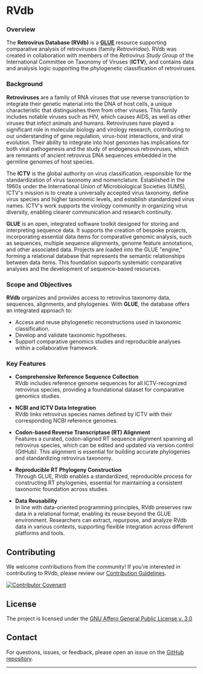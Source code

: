 RVdb
====

### Overview

The **Retrovirus Database (RVdb)** is a **[GLUE](https://github.com/giffordlabcvr/gluetools/wiki)** resource supporting comparative analysis of retroviruses (family *Retroviridae*). RVdb was created in collaboration with members of the *Retrovirus Study Group* of the International Committee on Taxonomy of Viruses (**ICTV**), and contains data and analysis logic supporting the phylogenetic classification of retroviruses.

### Background

**Retroviruses** are a family of RNA viruses that use reverse transcription to integrate their genetic material into the DNA of host cells, a unique characteristic that distinguishes them from other viruses. This family includes notable viruses such as HIV, which causes AIDS, as well as other viruses that infect animals and humans. Retroviruses have played a significant role in molecular biology and virology research, contributing to our understanding of gene regulation, virus-host interactions, and viral evolution. Their ability to integrate into host genomes has implications for both viral pathogenesis and the study of endogenous retroviruses, which are remnants of ancient retrovirus DNA sequences embedded in the germline genomes of host species.

The **ICTV** is the global authority on virus classification, responsible for the standardization of virus taxonomy and nomenclature. Established in the 1960s under the International Union of Microbiological Societies (IUMS), ICTV's mission is to create a universally accepted virus taxonomy, define virus species and higher taxonomic levels, and establish standardized virus names. ICTV's work supports the virology community in organizing virus diversity, enabling clearer communication and research continuity.

**GLUE** is an open, integrated software toolkit designed for storing and interpreting sequence data. It supports the creation of bespoke projects, incorporating essential data items for comparative genomic analysis, such as sequences, multiple sequence alignments, genome feature annotations, and other associated data. Projects are loaded into the GLUE "engine," forming a relational database that represents the semantic relationships between data items. This foundation supports systematic comparative analyses and the development of sequence-based resources.

### Scope and Objectives

**RVdb** organizes and provides access to retrovirus taxonomy data, sequences, alignments, and phylogenies. With **GLUE**, the database offers an integrated approach to:

-   Access and reuse phylogenetic reconstructions used in taxonomic classification.
-   Develop and validate taxonomic hypotheses.
-   Support comparative genomics studies and reproducible analyses within a collaborative framework.

### Key Features

-   **Comprehensive Reference Sequence Collection**\
    RVdb includes reference genome sequences for all ICTV-recognized retrovirus species, providing a foundational dataset for comparative genomics studies.
-   **NCBI and ICTV Data Integration**\
    RVdb links retrovirus species names defined by ICTV with their corresponding NCBI reference genomes.
-   **Codon-based Reverse Transcriptase (RT) Alignment**\
    Features a curated, codon-aligned RT sequence alignment spanning all retrovirus species, which can be edited and updated via version control (GitHub). This alignment is essential for building accurate phylogenies and standardizing retrovirus taxonomy.

-   **Reproducible RT Phylogeny Construction**\
    Through GLUE, RVdb enables a standardized, reproducible process for constructing RT phylogenies, essential for maintaining a consistent taxonomic foundation across studies.

-   **Data Reusability**\
    In line with data-oriented programming principles, RVdb preserves raw data in a relational format, enabling its reuse beyond the GLUE environment. Researchers can extract, repurpose, and analyze RVdb data in various contexts, supporting flexible integration across different platforms and tools.

## Contributing

We welcome contributions from the community! If you're interested in contributing to RVdb, please review our [Contribution Guidelines](./md/CONTRIBUTING.md).

[![Contributor Covenant](https://img.shields.io/badge/Contributor%20Covenant-2.1-4baaaa.svg)](./md/code_of_conduct.md)


## License

The project is licensed under the [GNU Affero General Public License v. 3.0](https://www.gnu.org/licenses/agpl-3.0.en.html)

## Contact

For questions, issues, or feedback, please open an issue on the [GitHub repository](https://github.com/giffordlabcvr/RVdb/issues).

* * * * *
